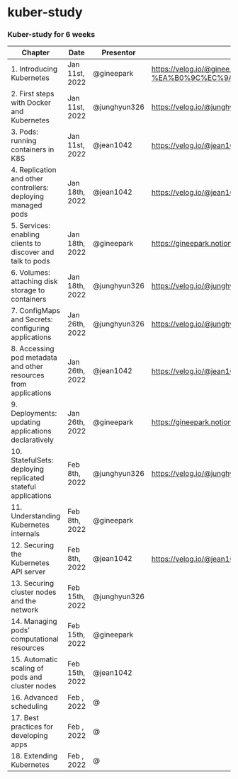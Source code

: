 # kuber-study

### Kuber-study for 6 weeks

| Chapter                                                         | Date           | Presentor    | Link                                                                                          |
| --------------------------------------------------------------- | -------------- | ------------ | --------------------------------------------------------------------------------------------- |
| 1. Introducing Kubernetes                                       | Jan 11st, 2022 | @gineepark   | https://velog.io/@ginee_park/%EC%BF%A0%EB%B2%84%EB%84%A4%ED%8B%B0%EC%8A%A4-%EA%B0%9C%EC%9A%94 |
| 2. First steps with Docker and Kubernetes                       | Jan 11st, 2022 | @junghyun326 | https://velog.io/@junghyun326/k8s-study-Chapter2.-First-steps-with-Docker-and-Kubernetes  |
| 3. Pods: running containers in K8S                              | Jan 11st, 2022 | @jean1042    | https://velog.io/@jean1042/Pods-K8S에서-구동되는-컨테이너들                                   |
| 4. Replication and other controllers: deploying managed pods    | Jan 18th, 2022 | @jean1042    | https://velog.io/@jean1042/Replication-Controllers-Pod를-항상-실행하도록-보장하기            |
| 5. Services: enabling clients to discover and talk to pods      | Jan 18th, 2022 | @gineepark   | https://gineepark.notion.site/5-f9cc932e55264010b15132fd588da708                             |
| 6. Volumes: attaching disk storage to containers                | Jan 18th, 2022 | @junghyun326 | https://velog.io/@junghyun326/kuber-study-Chapter6.-Volumes                                   |
| 7. ConfigMaps and Secrets: configuring applications             | Jan 26th, 2022 | @junghyun326 | https://velog.io/@junghyun326/kuber-study-Chapter7.-ConfigMaps-and-Secrets-2                 |
| 8. Accessing pod metadata and other resources from applications | Jan 26th, 2022 | @jean1042    | https://velog.io/@jean1042/pplication에서-pod의-metadata에-접근하기                           |
| 9. Deployments: updating applications declaratively             | Jan 26th, 2022 | @gineepark   | https://gineepark.notion.site/9-e7757c656b944bb68b9c4321dfbd955a                             |
| 10. StatefulSets: deploying replicated stateful applications    | Feb 8th, 2022  | @junghyun326 | https://velog.io/@junghyun326/kuber-study-Chapter10.-StatefulSets                             |
| 11. Understanding Kubernetes internals                          | Feb 8th, 2022  | @gineepark   |                                                                                               |
| 12. Securing the Kubernetes API server                          | Feb 8th, 2022  | @jean1042    | https://velog.io/@jean1042/Kubernetes-API-Server-보안-Securing-API-Server                     |
| 13. Securing cluster nodes and the network                      | Feb 15th, 2022 | @junghyun326 |                                                                                               |
| 14. Managing pods' computational resources                      | Feb 15th, 2022 | @gineepark   |                                                                                               |
| 15. Automatic scaling of pods and cluster nodes                 | Feb 15th, 2022 | @jean1042    |                                                                                               |
| 16. Advanced scheduling                                         | Feb , 2022     | @            |                                                                                               |
| 17. Best practices for developing apps                          | Feb , 2022     | @            |                                                                                               |
| 18. Extending Kubernetes                                        | Feb , 2022     | @            |                                                                                               |
